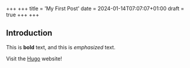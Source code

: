 +++
+++
title = 'My First Post'
date = 2024-01-14T07:07:07+01:00
draft = true
+++
+++

## Introduction

This is **bold** text, and this is *emphasized* text.

Visit the [Hugo](https://gohugo.io) website!
